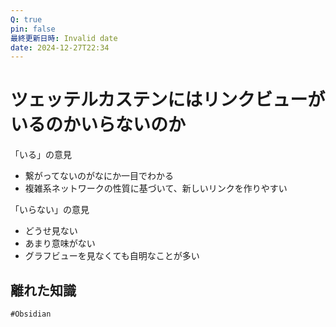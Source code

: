 ```yaml
---
Q: true
pin: false
最終更新日時: Invalid date
date: 2024-12-27T22:34
---
```

# ツェッテルカステンにはリンクビューがいるのかいらないのか

「いる」の意見

- 繋がってないのがなにか一目でわかる  
- 複雑系ネットワークの性質に基づいて、新しいリンクを作りやすい  

「いらない」の意見

- どうせ見ない  
- あまり意味がない  
- グラフビューを見なくても自明なことが多い  

## 離れた知識

`#Obsidian`